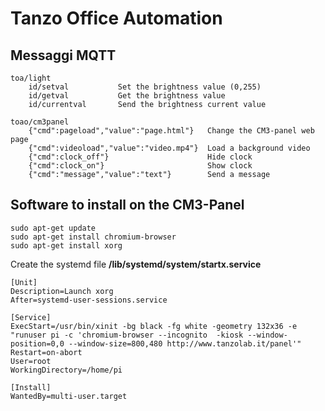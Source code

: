 # Tanzo Office Automation 


## Messaggi MQTT

	toa/light
		id/setval			Set the brightness value (0,255)
		id/getval			Get the brightness value
		id/currentval		Send the brightness current value
		
	toao/cm3panel
		{"cmd":pageload","value":"page.html"}	Change the CM3-panel web page
		{"cmd":videoload","value":"video.mp4"}	Load a background video
		{"cmd":clock_off"}						Hide clock
		{"cmd":clock_on"}						Show clock
		{"cmd":"message","value":"text"}		Send a message

## Software to install on the CM3-Panel

	sudo apt-get update
	sudo apt-get install chromium-browser
	sudo apt-get install xorg

Create the systemd file __/lib/systemd/system/startx.service__

	[Unit]
	Description=Launch xorg
	After=systemd-user-sessions.service
	
	[Service]
	ExecStart=/usr/bin/xinit -bg black -fg white -geometry 132x36 -e "runuser pi -c 'chromium-browser --incognito  -kiosk --window-position=0,0 --window-size=800,480 http://www.tanzolab.it/panel'"
	Restart=on-abort
	User=root
	WorkingDirectory=/home/pi
	
	[Install]
	WantedBy=multi-user.target